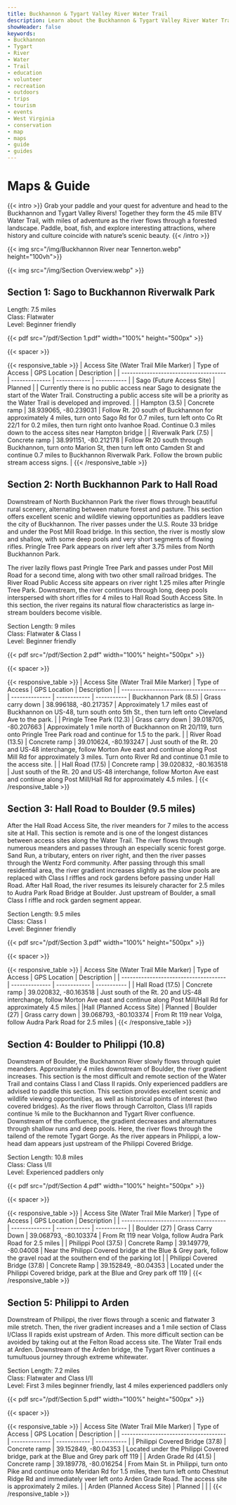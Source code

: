 ```yaml
---
title: Buckhannon & Tygart Valley River Water Trail
description: Learn about the Buckhannon & Tygart Valley River Water Trail route with maps.
showHeader: false
keywords:
- Buckhannon
- Tygart
- River
- Water
- Trail
- education
- volunteer
- recreation
- outdoors
- trips
- tourism
- events
- West Virginia
- conservation
- map
- maps
- guide
- guides
---
```


# Maps & Guide

{{< intro >}}
Grab your paddle and your quest for adventure and head to the Buckhannon and Tygart Valley Rivers! Together they form the 45 mile BTV Water Trail, with miles of adventure as the river flows through a forested landscape. Paddle, boat, fish, and explore interesting attractions, where history and culture coincide with nature’s scenic beauty. 
{{< /intro >}}

{{< img src="/img/Buckhannon River near Tennerton.webp" height="100vh">}}

{{< img src="/img/Section Overview.webp" >}}

## Section 1: Sago to Buckhannon Riverwalk Park
Length: 7.5 miles  
Class: Flatwater  
Level: Beginner friendly

{{< pdf src="/pdf/Section 1.pdf" width="100%" height="500px" >}}

{{< spacer  >}}

{{< responsive_table >}}
| Access Site (Water Trail Mile Marker) | Type of Access | GPS Location | Description |
| ------------------------------------- | -------------- | ------------ | ----------- |
| Sago (Future Access Site) | Planned   |  | Currently there is no public access near Sago to designate the start of the Water Trail. Constructing a public access site will be a priority as the Water Trail is developed and improved. |
| Hampton (3.5) | Concrete ramp | 38.939065, -80.239031 | Follow Rt. 20 south of Buckhannon for approximately 4 miles, turn onto Sago Rd for 0.7 miles, turn left onto Co Rt 22/1 for 0.2 miles, then turn right onto Ivanhoe Road. Continue 0.3 miles down to the access sites near Hampton bridge |
| Riverwalk Park (7.5) | Concrete ramp | 38.991151, -80.212178 | Follow Rt 20 south through Buckhannon, turn onto Marion St, then turn left onto Camden St and continue 0.7 miles to Buckhannon Riverwalk Park. Follow the brown public stream access signs. |
{{< /responsive_table >}}

## Section 2: North Buckhannon Park to Hall Road
Downstream of North Buckhannon Park the river flows through beautiful rural scenery, alternating between mature forest and pasture. This section offers excellent scenic and wildlife viewing opportunities as paddlers leave the city of Buckhannon. The river passes under the U.S. Route 33 bridge and under the Post Mill Road bridge. In this section, the river is mostly slow and shallow, with some deep pools and very short segments of flowing rifles. Pringle Tree Park appears on river left after 3.75 miles from North Buckhannon Park. 

The river lazily flows past Pringle Tree Park and passes under Post Mill Road for a second time, along with two other small railroad bridges. The River Road Public Access site appears on river right 1.25 miles after Pringle Tree Park. Downstream, the river continues through long, deep pools interspersed with short rifles for 4 miles to Hall Road South Access Site. In this section, the river regains its natural flow characteristics as large in-stream boulders become visible.  


Section Length: 9 miles  
Class: Flatwater & Class I  
Level: Beginner friendly  

{{< pdf src="/pdf/Section 2.pdf" width="100%" height="500px" >}}

{{< spacer  >}}

{{< responsive_table >}}
| Access Site (Water Trail Mile Marker) | Type of Access | GPS Location | Description |
| ------------------------------------- | -------------- | ------------ | ----------- |
 Buckhannon Park (8.5) | Grass carry down | 38.996188, -80.217357 | Approximately 1.7 miles east of Buckhannon on US-48, turn south onto 5th St., then turn left onto Cleveland Ave to the park. | 
| Pringle Tree Park (12.3) | Grass carry down | 39.018705, -80.207663 | Approximately 1 mile north of Buckhannon on Rt 20/119, turn onto Pringle Tree Park road and continue for 1.5 to the park. | 
| River Road (13.5) | Concrete ramp  | 39.010624, -80.193247 | Just south of the Rt. 20 and US-48 interchange, follow Morton Ave east and continue along Post Mill Rd for approximately 3 miles. Turn onto River Rd and continue 0.1 mile to the access site. | 
| Hall Road (17.5) | Concrete ramp | 39.020832, -80.163518 | Just south of the Rt. 20 and US-48 interchange, follow Morton Ave east and continue along Post Mill/Hall Rd for approximately 4.5 miles. |
{{< /responsive_table >}}

## Section 3: Hall Road to Boulder (9.5 miles)

After the Hall Road Access Site, the river meanders for 7 miles to the access site at Hall. This section is remote and is one of the longest distances between access sites along the Water Trail. The river flows through numerous meanders and passes through an especially scenic forest gorge. Sand Run, a tributary, enters on river right, and then the river passes through the Wentz Ford community. After passing through this small residential area, the river gradient increases slightly as the slow pools are replaced with Class I riffles and rock gardens before passing under Hall Road. After Hall Road, the river resumes its leisurely character for 2.5 miles to Audra Park Road Bridge at Boulder. Just upstream of Boulder, a small Class I riffle and rock garden segment appear.


Section Length: 9.5 miles  
Class: Class I  
Level: Beginner friendly  

{{< pdf src="/pdf/Section 3.pdf" width="100%" height="500px" >}}

{{< spacer  >}}

{{< responsive_table >}}
| Access Site (Water Trail Mile Marker) | Type of Access | GPS Location | Description |
| ------------------------------------- | -------------- | ------------ | ----------- |
| Hall Road (17.5) | Concrete ramp | 39.020832, -80.163518 | Just south of the Rt. 20 and US-48 interchange, follow Morton Ave east and continue along Post Mill/Hall Rd for approximately 4.5 miles.|
|Hall (Planned Access Site) | Planned 
| Boulder (27) | Grass carry down | 39.068793, -80.103374 | From Rt 119 near Volga, follow Audra Park Road for 2.5 miles |
{{< /responsive_table >}}

## Section 4: Boulder to Philippi (10.8) 
Downstream of Boulder, the Buckhannon River slowly flows through quiet meanders. Approximately 4 miles downstream of Boulder, the river gradient increases. This section is the most difficult and remote section of the Water Trail and contains Class I and Class II rapids. Only experienced paddlers are advised to paddle this section. This section provides excellent scenic and wildlife viewing opportunities, as well as historical points of interest (two covered bridges). As the river flows through Carrolton, Class I/II rapids continue ¾ mile to the Buckhannon and Tygart River confluence. Downstream of the confluence, the gradient decreases and alternatures through shallow runs and deep pools. Here, the river flows through the tailend of the remote Tygart Gorge. As the river appears in Philippi, a low-head dam appears just upstream of the Philippi Covered Bridge. 

Section Length: 10.8 miles  
Class: Class I/II  
Level: Experienced paddlers only  

{{< pdf src="/pdf/Section 4.pdf" width="100%" height="500px" >}}

{{< spacer  >}}

{{< responsive_table >}}
| Access Site (Water Trail Mile Marker) | Type of Access | GPS Location | Description |
| ------------------------------------- | -------------- | ------------ | ----------- |
| Boulder (27) | Grass Carry Down  | 39.068793, -80.103374 | From Rt 119 near Volga, follow Audra Park Road for 2.5 miles |
| Philippi Pool (37.5) | Concrete Ramp | 39.149779, -80.04008 | Near the Philippi Covered bridge at the Blue & Grey park, follow the gravel road at the southern end of the parking lot |
| Philippi Covered Bridge (37.8) | Concrete Ramp | 39.152849, -80.04353 | Located under the Philippi Covered bridge, park at the Blue and Grey park off 119 |
{{< /responsive_table >}}


## Section 5: Philippi to Arden
Downstream of Philippi, the river flows through a scenic and flatwater 3 mile stretch. Then, the river gradient increases and a 1 mile section of Class I/Class II rapids exist upstream of Arden. This more difficult section can be avoided by taking out at the Felton Road access site. The Water Trail ends at Arden. Downstream of the Arden bridge, the Tygart River continues a tumultuous journey through extreme whitewater. 

Section Length: 7.2 miles  
Class: Flatwater and Class I/II  
Level: First 3 miles beginner friendly, last 4 miles experienced paddlers only  

{{< pdf src="/pdf/Section 5.pdf" width="100%" height="500px" >}}

{{< spacer  >}}

{{< responsive_table >}}
| Access Site (Water Trail Mile Marker) | Type of Access | GPS Location | Description |
| ------------------------------------- | -------------- | ------------ | ----------- |
| Philippi Covered Bridge (37.8) | Concrete ramp | 39.152849, -80.04353 | Located under the Philippi Covered bridge, park at the Blue and Grey park off 119 | 
| Arden Grade Rd (41.5) | Concrete ramp | 39.189778, -80.016254 | From Main St. in Philippi, turn onto Pike and continue onto Meridan Rd for 1.5 miles, then turn left onto Chestnut Ridge Rd and immediately veer left onto Arden Grade Road. The access site is approximately 2 miles. |
| Arden (Planned Access Site) | Planned |  |  |
{{< /responsive_table >}}





